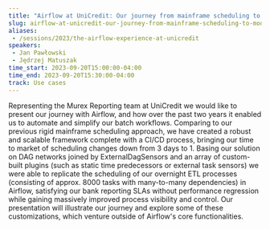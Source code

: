 ```yaml
---
title: "Airflow at UniCredit: Our journey from mainframe scheduling to modern data processing"
slug: airflow-at-unicredit-our-journey-from-mainframe-scheduling-to-modern-data-processing
aliases:
 - /sessions/2023/the-airflow-experience-at-unicredit
speakers:
 - Jan Pawłowski
 - Jędrzej Matuszak
time_start: 2023-09-20T15:00:00-04:00
time_end: 2023-09-20T15:30:00-04:00
track: Use cases
---
```


Representing the Murex Reporting team at UniCredit we would like to present our journey with Airflow, and how over the past two years it enabled us to automate and simplify our batch workflows. Comparing to our previous rigid mainframe scheduling approach, we have created a robust and scalable framework complete with a CI/CD process, bringing our time to market of scheduling changes down from 3 days to 1. Basing our solution on DAG networks joined by ExternalDagSensors and an array of custom-built plugins (such as static time predecessors or external task sensors) we were able to replicate the scheduling of our overnight ETL processes (consisting of approx. 8000 tasks with many-to-many dependencies) in Airflow, satisfying our bank reporting SLAs without performance regression while gaining massively improved process visibility and control. Our presentation will illustrate our journey and explore some of these customizations, which venture outside of Airflow's core functionalities.
